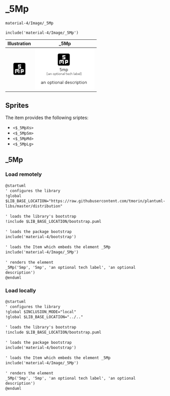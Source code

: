 # _5Mp


```text
material-4/Image/_5Mp
```

```text
include('material-4/Image/_5Mp')
```



| Illustration | _5Mp |
| :---: | :---: |
| ![illustration for Illustration](../../material-4/Image/_5Mp.png) | ![illustration for _5Mp](../../material-4/Image/_5Mp.Local.png) |



## Sprites
The item provides the following sriptes:

- `<$_5MpXs>`
- `<$_5MpSm>`
- `<$_5MpMd>`
- `<$_5MpLg>`





## _5Mp

### Load remotely
```plantuml
@startuml
' configures the library
!global $LIB_BASE_LOCATION="https://raw.githubusercontent.com/tmorin/plantuml-libs/master/distribution"

' loads the library's bootstrap
!include $LIB_BASE_LOCATION/bootstrap.puml

' loads the package bootstrap
include('material-4/bootstrap')

' loads the Item which embeds the element _5Mp
include('material-4/Image/_5Mp')

' renders the element
_5Mp('5mp', '5mp', 'an optional tech label', 'an optional description')
@enduml
```

### Load locally
```plantuml
@startuml
' configures the library
!global $INCLUSION_MODE="local"
!global $LIB_BASE_LOCATION="../.."

' loads the library's bootstrap
!include $LIB_BASE_LOCATION/bootstrap.puml

' loads the package bootstrap
include('material-4/bootstrap')

' loads the Item which embeds the element _5Mp
include('material-4/Image/_5Mp')

' renders the element
_5Mp('5mp', '5mp', 'an optional tech label', 'an optional description')
@enduml
```

